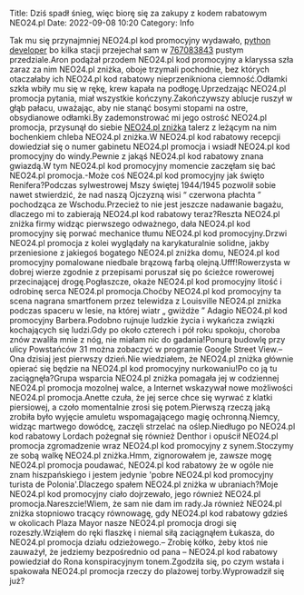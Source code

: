 Title: Dziś spadł śnieg, więc biorę się za zakupy z kodem rabatowym NEO24.pl
Date: 2022-09-08 10:20
Category: Info

Tak mu się przynajmniej NEO24.pl kod promocyjny wydawało, [python developer](https://gravastar.pl) bo kilka stacji przejechał sam w [767083843](https://telinfo.co/pl/numer/767083843/) pustym przedziale.Aron podążał przodem NEO24.pl kod promocyjny a klaryssa szła zaraz za nim NEO24.pl zniżka, oboje trzymali pochodnie, bez których otaczałaby ich NEO24.pl kod rabatowy nieprzenikniona ciemność.Odłamki szkła wbiły mu się w rękę, krew kapała na podłogę.Uprzedzając NEO24.pl promocja pytania, miał wszystkie kończyny.Zakończywszy ablucje ruszył w głąb pałacu, uważając, aby nie stanąć bosymi stopami na ostre, obsydianowe odłamki.By zademonstrować mi jego ostrość NEO24.pl promocja, przysunął do siebie [NEO24.pl zniżka](https://promki.pl/kody-rabatowe/neo24pl) talerz z leżącym na nim bochenkiem chleba NEO24.pl zniżka.W NEO24.pl kod rabatowy recepcji dowiedział się o numer gabinetu NEO24.pl promocja i wsiadł NEO24.pl kod promocyjny do windy.Pewnie z jakąś NEO24.pl kod rabatowy znana gwiazdą.W tym NEO24.pl kod promocyjny momencie zaczęłam się bać NEO24.pl promocja.-Może coś NEO24.pl kod promocyjny jak święto Renifera?Podczas sylwestrowej Mszy świętej 1944/1945 pozwolił sobie nawet stwierdzić, że nad naszą Ojczyzną wisi “ czerwona płachta ” pochodząca ze Wschodu.Przecież to nie jest jeszcze nadawanie bagażu, dlaczego mi to zabierają NEO24.pl kod rabatowy teraz?Reszta NEO24.pl zniżka firmy widząc pierwszego odważnego, dała NEO24.pl kod promocyjny się porwać mechanice tłumu NEO24.pl kod promocyjny.Drzwi NEO24.pl promocja z kolei wyglądały na karykaturalnie solidne, jakby przeniesione z jakiegoś bogatego NEO24.pl zniżka domu, NEO24.pl kod promocyjny pomalowane niedbale brązową farbą olejną.Ufff!Rowerzysta w dobrej wierze zgodnie z przepisami poruszał się po ścieżce rowerowej przecinającej drogę.Pogłaszcze, okaże NEO24.pl kod promocyjny litość i odrobinę serca NEO24.pl promocja.Choćby NEO24.pl kod promocyjny ta scena nagrana smartfonem przez telewidza z Louisville NEO24.pl zniżka podczas spaceru w lesie, na której wiatr „ gwiżdże ” Adagio NEO24.pl kod promocyjny Barbera.Podobno rujnuje ludzkie życia i wykańcza związki kochających się ludzi.Gdy po około czterech i pół roku spokoju, choroba znów zwaliła mnie z nóg, nie miałam nic do gadania!Ponurą budowlę przy ulicy Powstańców 31 można zobaczyć w programie Google Street View.– Ona dzisiaj jest pierwszy dzień.Nie wiedziałem, że NEO24.pl zniżka głównie opierać się będzie na NEO24.pl kod promocyjny nurkowaniu!Po co ją tu zaciągnęła?Grupa wsparcia NEO24.pl zniżka pomagała jej w codziennej NEO24.pl promocja mozolnej walce, a Internet wskazywał nowe możliwości NEO24.pl promocja.Anette czuła, że jej serce chce się wyrwać z klatki piersiowej, a czoło momentalnie zrosi się potem.Pierwszą rzeczą jaką zrobiła było wyjęcie amuletu wspomagającego magię ochronną.Niemcy, widząc martwego dowódcę, zaczęli strzelać na oślep.Niedługo po NEO24.pl kod rabatowy Lordach pożegnał się również Denthor i opuścił NEO24.pl promocja zgromadzenie wraz NEO24.pl kod promocyjny z synem.Stoczymy ze sobą walkę NEO24.pl zniżka.Hmm, zignorowałem je, zawsze mogę NEO24.pl promocja poudawać, NEO24.pl kod rabatowy że w ogóle nie znam hiszpańskiego i jestem jedynie 'pobre NEO24.pl kod promocyjny turista de Polonia'.Dlaczego spałem NEO24.pl zniżka w ubraniach?Moje NEO24.pl kod promocyjny ciało dojrzewało, jego również NEO24.pl promocja.Nareszcie!Wiem, że sam nie dam im rady.Ja również NEO24.pl zniżka stopniowo tracący równowagę, gdy NEO24.pl kod rabatowy gdzieś w okolicach Plaza Mayor nasze NEO24.pl promocja drogi się rozeszły.Wziąłem do ręki flaszkę i niemal siłą zaciągnąłem Łukasza, do NEO24.pl promocja działu odzieżowego.– Zrobię kółko, żeby ktoś nie zauważył, że jedziemy bezpośrednio od pana – NEO24.pl kod rabatowy powiedział do Rona konspiracyjnym tonem.Zgodziła się, po czym wstała i spakowała NEO24.pl promocja rzeczy do plażowej torby.Wyprowadził się już?
